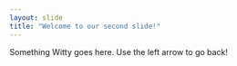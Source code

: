 ```yaml
---
layout: slide
title: "Welcome to our second slide!"
---
```

Something Witty goes here.
Use the left arrow to go back!
